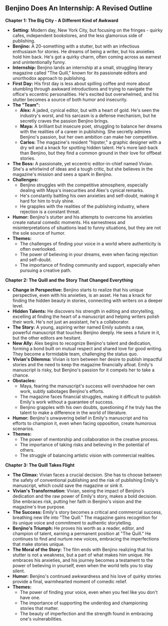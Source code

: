 ## Benjino Does An Internship: A Revised Outline

**Chapter 1: The Big City - A Different Kind of Awkward**

* **Setting:** Modern day, New York City, but focusing on the fringes - quirky cafes, independent bookstores, and the less glamorous side of publishing.
* **Benjino:**  A 20-something with a stutter, but with an infectious enthusiasm for stories. He dreams of being a writer, but his anxieties hold him back. He's got a quirky charm, often coming across as earnest and unintentionally funny.
* **Internship:** Benjino lands an internship at a small, struggling literary magazine called "The Quill," known for its passionate editors and unorthodox approach to publishing.
* **First Day:**  His first day is less about spilling coffee and more about stumbling through awkward introductions and trying to navigate the office's eccentric personalities. He's excited but overwhelmed, and his stutter becomes a source of both humor and insecurity.
* **The "Team":**
    * **Alex:**  A jaded, cynical editor, but with a heart of gold. He's seen the industry's worst, and his sarcasm is a defense mechanism, but he secretly craves the passion Benjino brings. 
    * **Maya:** A brilliant but insecure poet, struggling to balance her dreams with the realities of a career in publishing. She secretly admires Benjino's passion, but her own ambition can make her competitive.
    * **Carlos:**  The magazine's resident "hipster," a graphic designer with a dry wit and a knack for spotting hidden talent. He's more laid-back than Benjino, but they find a common ground in their love for offbeat stories. 
* **The Boss:**  A passionate, yet eccentric editor-in-chief named Vivian. She's a whirlwind of ideas and a tough critic, but she believes in the magazine's mission and sees a spark in Benjino.
* **Challenges:** 
    * Benjino struggles with the competitive atmosphere, especially dealing with Maya's insecurities and Alex's cynical remarks.
    * He's constantly battling his own anxieties and self-doubt, making it hard for him to truly shine.
    * He grapples with the realities of the publishing industry, where rejection is a constant threat.
* **Humor:** Benjino's stutter and his attempts to overcome his anxieties create natural comedic moments. His earnestness and misinterpretations of situations lead to funny situations, but they are not the sole source of humor.
* **Themes:**
    * The challenges of finding your voice in a world where authenticity is often overlooked.
    * The power of believing in your dreams, even when facing rejection and self-doubt.
    * The importance of finding community and support, especially when pursuing a creative path.

**Chapter 2: The Quill and the Story That Changed Everything**

* **Change in Perspective:** Benjino starts to realize that his unique perspective, even with his anxieties, is an asset. He has a knack for finding the hidden beauty in stories, connecting with writers on a deeper level.
* **Hidden Talents:** He discovers his strength in editing and storytelling, excelling at finding the heart of a manuscript and helping writers polish their work. He's not just an assistant, he's a collaborator.
* **The Story:**  A young, aspiring writer named Emily submits a raw, powerful manuscript that touches Benjino deeply. He sees a future in it, but the other editors are hesitant.
* **New Ally:**  Alex begins to recognize Benjino's talent and dedication, forming a bond built on mutual respect and shared love for good writing. They become a formidable team, challenging the status quo. 
* **Vivian's Dilemma:**  Vivian is torn between her desire to publish impactful stories and the need to keep the magazine financially afloat.  Emily's manuscript is risky, but Benjino's passion for it compels her to take a chance.
* **Obstacles:** 
    * Maya, fearing the manuscript's success will overshadow her own work, subtly sabotages Benjino's efforts.
    * The magazine faces financial struggles, making it difficult to publish Emily's work without a guarantee of success.
    * Benjino grapples with his own doubts, questioning if he truly has the talent to make a difference in the world of literature.
* **Humor:** Benjino's unwavering belief in Emily's manuscript and his efforts to champion it, even when facing opposition, create humorous scenarios.
* **Themes:**
    * The power of mentorship and collaboration in the creative process.
    * The importance of taking risks and believing in the potential of others.
    * The struggle of balancing artistic vision with commercial realities.

**Chapter 3: The Quill Takes Flight**

* **The Climax:**  Vivian faces a crucial decision. She has to choose between the safety of conventional publishing and the risk of publishing Emily's manuscript, which could save the magazine or sink it. 
* **Vivian's Transformation:**  Vivian, seeing the impact of Benjino's dedication and the raw power of Emily's story, makes a bold decision. She embraces risk, putting her faith in Benjino's vision and the magazine's true purpose.
* **The Success:** Emily's story becomes a critical and commercial success, breathing new life into "The Quill." The magazine gains recognition for its unique voice and commitment to authentic storytelling.
* **Benjino's Triumph:**  He proves his worth as a reader, editor, and champion of talent, earning a permanent position at "The Quill."  He continues to find and nurture new voices, embracing the imperfections that make stories unique.
* **The Moral of the Story:**  The film ends with Benjino realizing that his stutter is not a weakness, but a part of what makes him unique.  He embraces his anxieties, and his journey becomes a testament to the power of believing in yourself, even when the world tells you to stay silent.
* **Humor:** Benjino's continued awkwardness and his love of quirky stories provide a final, warmhearted moment of comedic relief.
* **Themes:**
    * The power of finding your voice, even when you feel like you don't have one.
    * The importance of supporting the underdog and championing stories that matter.
    * The beauty of imperfection and the strength found in embracing one's vulnerabilities. 

